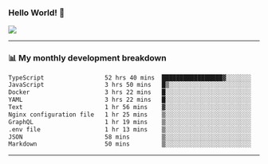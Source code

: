 ### Hello World! 👋

<a>
  <img align="center" src="https://github-readme-stats.vercel.app/api?username=megatunger&count_private=true&include_all_commits=true&bg_color=30,56CCF2,2F80ED&title_color=fff&text_color=fff" />
</a>

------
### 📊 My monthly development breakdown

<!--START_SECTION:waka-->

```txt
TypeScript                 52 hrs 40 mins  █████████████████▓░░░░░░░   70.11 %
JavaScript                 3 hrs 50 mins   █▒░░░░░░░░░░░░░░░░░░░░░░░   05.11 %
Docker                     3 hrs 22 mins   █░░░░░░░░░░░░░░░░░░░░░░░░   04.49 %
YAML                       3 hrs 22 mins   █░░░░░░░░░░░░░░░░░░░░░░░░   04.48 %
Text                       1 hr 56 mins    ▓░░░░░░░░░░░░░░░░░░░░░░░░   02.58 %
Nginx configuration file   1 hr 25 mins    ▒░░░░░░░░░░░░░░░░░░░░░░░░   01.90 %
GraphQL                    1 hr 19 mins    ▒░░░░░░░░░░░░░░░░░░░░░░░░   01.76 %
.env file                  1 hr 13 mins    ▒░░░░░░░░░░░░░░░░░░░░░░░░   01.62 %
JSON                       58 mins         ▒░░░░░░░░░░░░░░░░░░░░░░░░   01.30 %
Markdown                   50 mins         ▒░░░░░░░░░░░░░░░░░░░░░░░░   01.12 %
```

<!--END_SECTION:waka-->

------
